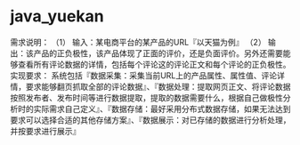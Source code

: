 # java_yuekan
需求说明：
（1）	输入：某电商平台的某产品的URL『以天猫为例』
（2）	输出：该产品的正负极性，该产品体现了正面的评价，还是负面评价。另外还需要能够查看所有评论数据的详情，包括每个评论这的评论正文和每个评论的正负极性。
实现要求：
	系统包括『数据采集：采集当前URL上的产品属性、属性值、评论详情，要求能够翻页抓取全部的评论数据』、『数据处理：提取网页正文、将评论数据按照发布者、发布时间等进行数据提取，提取的数据需要什么，根据自己做极性分析时的实际需求自己定义』、『数据存储：最好采用分布式数据存储，如果无法达到要求可以选择合适的其他存储方案』、『数据展示：对已存储的数据进行分析处理，并按要求进行展示』
